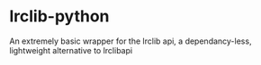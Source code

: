 # lrclib-python
An extremely basic wrapper for the lrclib api, a dependancy-less, lightweight alternative to lrclibapi 
